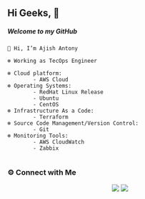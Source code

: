 ## Hi Geeks, 👋

##### Welcome to my GitHub

```
👋 Hi, I’m Ajish Antony

❄️ Working as TecOps Engineer

❄️ Cloud platform: 
        - AWS Cloud
❄️ Operating Systems:
        - RedHat Linux Release
        - Ubuntu
        - CentOS
❄️ Infrastructure As a Code:
        - Terraform
❄️ Source Code Management/Version Control:
        - Git
❄️ Monitoring Tools:
        - AWS CloudWatch
        - Zabbix
    
```     

### ⚙️ Connect with Me

<p align="center">
<a href="mailto:ajishantony95@gmail.com"><img src="https://img.shields.io/badge/Gmail-D14836?style=for-the-badge&logo=gmail&logoColor=white"/></a>
<a href="https://www.linkedin.com/in/ajish-antony/"><img src="https://img.shields.io/badge/LinkedIn-0077B5?style=for-the-badge&logo=linkedin&logoColor=white"/></a> 
